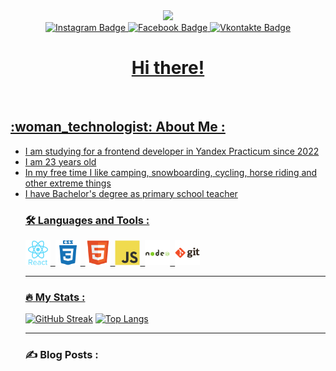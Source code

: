 <div id="header" align="center">
  <img src="https://media.giphy.com/media/hpXdHPfFI5wTABdDx9/giphy.gif" width="300"/>
</div>

<div id="badges" align="center">
<a href="instagram.com/dariaaa51">
  <img src="https://img.shields.io/badge/Instagram-purple?style=for-the-badge&logo=instagram&logoColor=white" alt="Instagram Badge"/>
  </a>
  <a href="https://www.facebook.com/profile.php?id=100004383193834&mibextid=LQQJ4d">
  <img src="https://img.shields.io/badge/Facebook-darkblue?style=for-the-badge&logo=facebook&logoColor=white" alt="Facebook Badge"/>
  </a>
  <a href="vk.com/dariaaa51">
  <img src="https://img.shields.io/badge/Vkontakte-blue?style=for-the-badge&logo=vk&logoColor=white" alt="Vkontakte Badge"/>
<h1 align="center">
Hi there!
</h1>
<img src="https://komarev.com/ghpvc/?username=dariaaa51&style=flat-square&color=blue" alt="" />
  </div>
  <div class="list">
    <h2>:woman_technologist: About Me :</h2>
    <ul>
      <li>
    I am studying for a frontend developer in Yandex Practicum since 2022
      </li>
      <li>
    I am 23 years old
      </li>
      <li>
    In my free time I like camping, snowboarding, cycling, horse riding and other extreme things
      </li>
      <li>
    I have Bachelor's degree as primary school teacher
      </li>
    <div>

### :hammer_and_wrench: Languages and Tools :
  <img src="https://github.com/devicons/devicon/blob/master/icons/react/react-original-wordmark.svg" title="React" alt="React" width="40" height="40"/>&nbsp;
  <img src="https://github.com/devicons/devicon/blob/master/icons/css3/css3-plain-wordmark.svg"  title="CSS3" alt="CSS" width="40" height="40"/>&nbsp;
  <img src="https://github.com/devicons/devicon/blob/master/icons/html5/html5-original.svg" title="HTML5" alt="HTML" width="40" height="40"/>&nbsp;
  <img src="https://github.com/devicons/devicon/blob/master/icons/javascript/javascript-original.svg" title="JavaScript" alt="JavaScript" width="40" height="40"/>&nbsp;
  <img src="https://github.com/devicons/devicon/blob/master/icons/nodejs/nodejs-original-wordmark.svg" title="NodeJS" alt="NodeJS" width="40" height="40"/>&nbsp;
  <img src="https://github.com/devicons/devicon/blob/master/icons/git/git-original-wordmark.svg" title="Git" alt="Git" width="40" height="40"/>
     
---

### :fire: My Stats :
[![GitHub Streak](http://github-readme-streak-stats.herokuapp.com?user=dariaaa51&theme=dark&background=000000)](https://git.io/streak-stats)
[![Top Langs](https://github-readme-stats.vercel.app/api/top-langs/?username=dariaaa51&layout=compact&theme=vision-friendly-dark)](https://github.com/anuraghazra/github-readme-stats)
      
---

### :writing_hand: Blog Posts :
<!-- BLOG-POST-LIST:START -->

<!-- BLOG-POST-LIST:END -->
